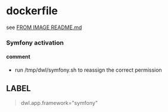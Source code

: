 # dockerfile

see [FROM IMAGE README.md](https://github.com/davask/d-php)

### Symfony activation

#### comment

- run /tmp/dwl/symfony.sh to reassign the correct permission

## LABEL

> dwl.app.framework="symfony"
